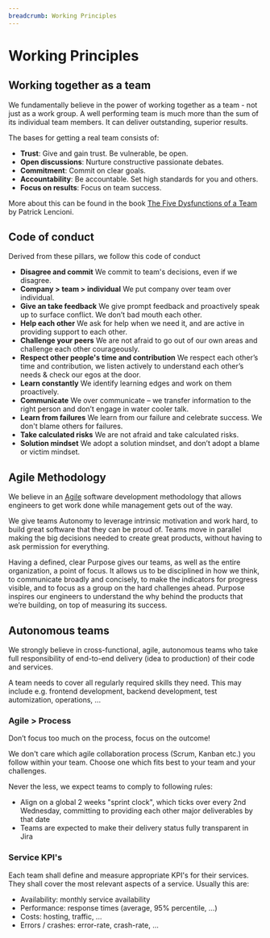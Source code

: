 ```yaml
---
breadcrumb: Working Principles
---
```


# Working Principles

## Working together as a team

We fundamentally believe in the power of working together as a team - not just as a work group. A well performing team is much more than the sum of its individual team members. It can deliver outstanding, superior results.

The bases for getting a real team consists of:

* **Trust**: Give and gain trust. Be vulnerable, be open.
* **Open discussions**: Nurture constructive passionate debates.
* **Commitment**: Commit on clear goals.
* **Accountability**: Be accountable. Set high standards for you and others.
* **Focus on results**: Focus on team success.


More about this can be found in the book [The Five Dysfunctions of a Team](https://en.wikipedia.org/wiki/The_Five_Dysfunctions_of_a_Team) by Patrick Lencioni.

## Code of conduct

Derived from these pillars, we follow this code of conduct

* **Disagree and commit**
    We commit to team's decisions, even if we disagree.
* **Company > team > individual**
    We put company over team over individual.
* **Give an take feedback**
    We give prompt feedback and proactively speak up to surface conflict. We don’t bad mouth each other.
* **Help each other**
    We ask for help when we need it, and are active in providing support to each other.
* **Challenge your peers**
    We are not afraid to go out of our own areas and challenge each other courageously.
* **Respect other people's time and contribution**
    We respect each other’s time and contribution, we listen actively to understand each other’s needs & check our egos at the door.
* **Learn constantly**
    We identify learning edges and work on them proactively.
* **Communicate**
    We over communicate – we transfer information to the right person and don’t engage in water cooler talk.
* **Learn from failures**
    We learn from our failure and celebrate success. We don't blame others for failures.
* **Take calculated risks**
    We are not afraid and take calculated risks.
* **Solution mindset**
    We adopt a solution mindset, and don’t adopt a blame or victim mindset.

## Agile Methodology

We believe in an [Agile](http://agilemanifesto.org/) software development methodology that allows engineers to get work done while management gets out of the way.

We give teams Autonomy to leverage intrinsic motivation and work hard, to build great software that they can be proud of. Teams move in parallel making the big decisions needed to create great products, without having to ask permission for everything.

Having a defined, clear Purpose gives our teams, as well as the entire organization, a point of focus. It allows us to be disciplined in how we think, to communicate broadly and concisely, to make the indicators for progress visible, and to focus as a group on the hard challenges ahead. Purpose inspires our engineers to understand the why behind the products that we’re building, on top of measuring its success.

## Autonomous teams

We strongly believe in cross-functional, agile, autonomous teams who take full responsibility of end-to-end delivery (idea to production) of their code and services.

A team needs to cover all regularly required skills they need. This may include e.g. frontend development, backend development, test automization, operations, ...   

### Agile > Process

Don’t focus too much on the process, focus on the outcome!

We don't care which agile collaboration process (Scrum, Kanban etc.) you follow within your team. Choose one which fits best to your team and your challenges.

Never the less, we expect teams to comply to following rules:

* Align on a global 2 weeks "sprint clock", which ticks over every 2nd Wednesday, committing to providing each other major deliverables by that date
* Teams are expected to make their delivery status fully transparent in Jira
    
### Service KPI's

Each team shall define and measure appropriate KPI's for their services. They shall cover the most relevant aspects of a service. Usually this are:

* Availability: monthly service availability
* Performance: response times (average, 95% percentile, ...)
* Costs: hosting, traffic, ...
* Errors / crashes: error-rate, crash-rate, ...
